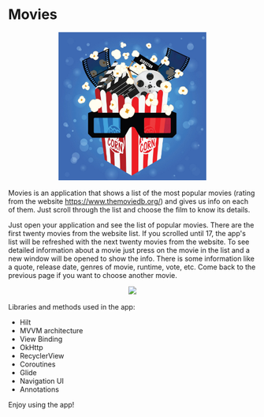 # Movies

<p align="center">
  <img src="https://github.com/GreeenGoo/For_documentations/blob/main/Popular_movies/Popular_movies_icon.jpg?raw=true" width="300" height="300">
</p>

Movies is an application that shows a list of the most popular movies (rating from the website https://www.themoviedb.org/) and gives us info on each of them. Just scroll through the list and choose the film to know its details.


Just open your application and see the list of popular movies. There are the first twenty movies from the website list. If you scrolled until 17, the app's list will be refreshed with the next twenty movies from the website. To see detailed information about a movie just press on the movie in the list and a new window will be opened to show the info. There is some information like a quote, release date, genres of movie, runtime, vote, etc. Come back to the previous page if you want to choose another movie.

<p align="center">
  <img src="https://github.com/GreeenGoo/For_documentations/blob/main/Popular_movies/Popular_movies_video.gif?raw=true">
</p>

Libraries and methods used in the app:
+ Hilt
+ MVVM architecture
+ View Binding
+ OkHttp
+ RecyclerView
+ Coroutines
+ Glide
+ Navigation UI
+ Annotations 

Enjoy using the app!
